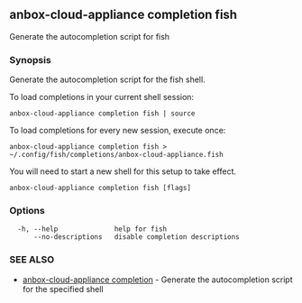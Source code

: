 ## anbox-cloud-appliance completion fish

Generate the autocompletion script for fish

### Synopsis

Generate the autocompletion script for the fish shell.

To load completions in your current shell session:

	anbox-cloud-appliance completion fish | source

To load completions for every new session, execute once:

	anbox-cloud-appliance completion fish > ~/.config/fish/completions/anbox-cloud-appliance.fish

You will need to start a new shell for this setup to take effect.


```
anbox-cloud-appliance completion fish [flags]
```

### Options

```
  -h, --help              help for fish
      --no-descriptions   disable completion descriptions
```

### SEE ALSO

* [anbox-cloud-appliance completion](anbox-cloud-appliance_completion.md)	 - Generate the autocompletion script for the specified shell

